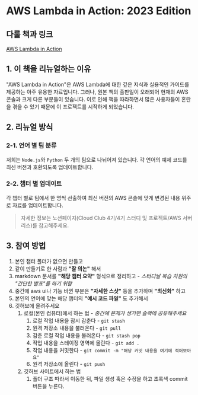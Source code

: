 # AWS Lambda in Action: 2023 Edition

## 다룰 책과 링크

[AWS Lambda in Action](https://www.yes24.com/Product/Goods/57735827)

## 1. 이 책을 리뉴얼하는 이유

"AWS Lambda in Action"은 AWS Lambda에 대한 깊은 지식과 실용적인 가이드를 제공하는 아주 유용한 자료입니다. 그러나, 원본 책의 출판일이 오래되어 현재의 AWS 콘솔과 크게 다른 부분들이 있습니다. 이로 인해 책을 따라하면서 많은 사용자들이 혼란을 겪을 수 있기 때문에 이 프로젝트를 시작하게 되었습니다.

## 2. 리뉴얼 방식

### 2-1. 언어 별 팀 분류

저희는 `Node.js`와 `Python` 두 개의 팀으로 나뉘어져 있습니다. 각 언어의 예제 코드를 최신 버전과 호환되도록 업데이트합니다.

### 2-2. 챕터 별 업데이트

각 챕터 별로 팀에서 한 명씩 선출하여 최신 버전의 AWS 콘솔에 맞게 변경된 내용 위주로 자료를 업데이트합니다.

> 자세한 정보는 노션페이지(Cloud Club 4기/4기 스터디 및 프로젝트/AWS 서버리스)를 참고해주세요.

## 3. 참여 방법
1. 본인 챕터 폴더가 없으면 만들고
2. 같이 만들기로 한 사람과 __"잘 의논"__ 해서
3. markdown 문서를 __"해당 챕터 요약"__ 형식으로 정리하고 - *스터디날 복습 차원의 "간단한 발표"를 하기 위함*
4. 중간에 aws ui나 기능 바뀐 부분은 __"자세한 스샷"__ 등을 추가하며 __"최신화"__ 하고
5. 본인의 언어에 맞는 해당 챕터의 __"예시 코드 파일"__ 도 추가해서
6. 깃허브에 올려주세요
   1. 로컬(본인 컴퓨터)에서 하는 법 - *중간에 문제가 생기면 슬랙에 공유해주세요*
      1. 로컬 작업 내용을 잠시 감춘다 - `git stash`
      2. 원격 저장소 내용을 불러온다 - `git pull`
      3. 감춘 로컬 작업 내용을 불러온다 - `git stash pop`
      4. 작업 내용을 스테이징 영역에 올린다 - `git add .`
      5. 작업 내용을 커밋한다 - `git commit -m "해당 커밋 내용을 여기에 적어보아요"`
      6. 원격 저장소에 올린다 - `git push`
   2. 깃허브 사이트에서 하는 법
      1. 폴더 구조 따라서 이동한 뒤, 파일 생성 혹은 수정을 하고 초록색 commit 버튼을 누른다.
